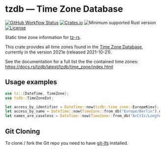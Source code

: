 # tzdb — Time Zone Database

[![GitHub Workflow Status](https://img.shields.io/github/workflow/status/Kijewski/tzdb/CI?logo=github)](https://github.com/Kijewski/tzdb/actions/workflows/ci.yml)
[![Crates.io](https://img.shields.io/crates/v/tzdb?logo=rust)](https://crates.io/crates/tzdb)
![Minimum supported Rust version](https://img.shields.io/badge/msrv-1.57-informational?logo=rust)
[![License](https://img.shields.io/crates/l/tzdb?color=informational&logo=apache)](/LICENSES)

Static time zone information for [tz-rs](https://crates.io/crates/tz-rs).

This crate provides all time zones found in the [Time Zone Database](https://www.iana.org/time-zones),
currently in the version 2021e (released 2021-10-21).

See the documentation for a full list the the contained time zones:
<https://docs.rs/tzdb/latest/tzdb/time_zone/index.html>

## Usage examples

```rs
use tz::{DateTime, TimeZone};
use tzdb::TimeZoneExt;

let access_by_identifier = DateTime::now(tzdb::time_zone::EuropeKiev);
let access_by_name = DateTime::now(TimeZone::from_db("Europe/Berlin").unwrap());
let names_are_caseless = DateTime::now(TimeZone::from_db("ArCtIc/LongYeArByEn").unwrap());
```

## Git Cloning

To clone / fork the Git repo you need to have [git-lfs](https://git-lfs.github.com/) installed.
